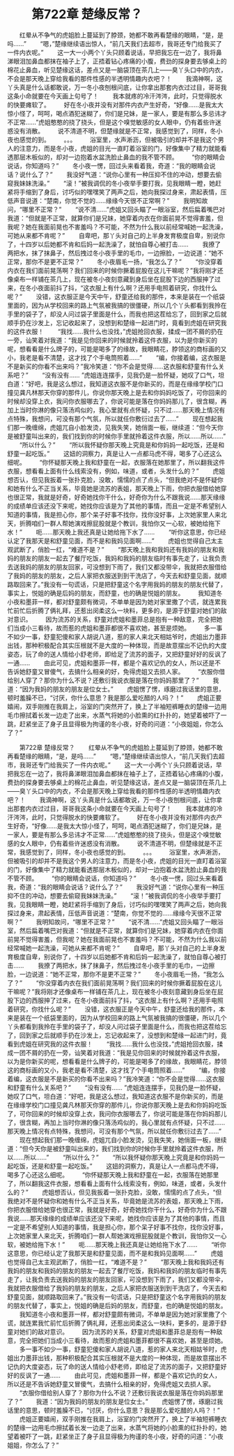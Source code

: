 # 　　第722章 楚缘反常？
　　红晕从不争气的虎姐脸上蔓延到了脖颈，她都不敢再看楚缘的眼睛，“是，是吗……”
　　“嗯，”楚缘继续语出惊人，“前几天我们去超市，我哥还专门给我买了一件内衣呢。”
　　这一大一小两个丫头只顾着说话，早把我忘在一边了，我将鼻涕眼泪加鼻血都抹在袖子上了，正捂着钻心疼痛的小腹，费劲的探身要去够桌上的棉花止鼻血，听见楚缘这话，差点又是一脑袋顶在茶几上——臭丫头口中的内衣，不会是那天晚上穿给我看的那件性感的半透明情趣内衣吧？！
　　我滴神啊，这丫头真是什么话都敢说，万一冬小夜刨根问底，让你拿出那套内衣过过目，哥哥我这条小命就要在今天画上句号了！
　　我本就疼的冷汗涔涔，此时，只觉得脱水的快要瘫软了。
　　好在冬小夜并没有对那件内衣产生好奇，“好像……是我太大惊小怪了，呵呵，喝点酒犯迷糊了，你们是兄妹，是一家人，要是有那么多忌讳才不正常……”虎姐憨憨的挠了挠头，但是这个嗅觉敏感的女人眼中，仍有着些许迷惑没有消散。
　　说不清道不明，但楚缘就是不正常，我感觉到了，同样，冬小夜也感觉的到。
　　。。。
　　浴室里，水声淅沥，但被吸引的却并不是我这个男人的注意力，而是冬小夜，虎姐的目光一直盯着浴室的门，好像集中了精力就能看透那层木板似的，却对一边抱着水盆洗脸止鼻血的我不管不顾。
　　“你的眼睛会说话，你知道吗？”
　　冬小夜一愣，回过头来看着我，奇道：“我的眼睛会说话？说什么了？”
　　我没好气道：“说你心里有一种压抑不住的冲动，想要去偷窥我妹妹洗澡。”
　　“滚！”被我调侃的冬小夜举手要打我，见我眼睛一瞪，她赶紧将手缩到了身后，讨巧似的嘿嘿笑了两声之后，她向我探过身来，肃起表情，压低声音说道：“楚南，你觉不觉的……缘缘今天很不正常啊？”
　　我明知故问，“哪里不正常？”
　　“说不清……”虎姐又回头瞄了一眼浴室，然后扁着嘴巴对我道：“但就是不正常，就算你们是兄妹，她穿着内衣在你面前晃不觉得害羞，但我呢？她在我面前晃也不害羞吗？不可能，不然为什么我以前经常喊她一起洗澡，可她从来都不肯呢？”
　　自卑吧，那丫头对自己的上半身发育极度自卑，别说你了，十四岁以后她都不肯和后妈一起洗澡了，就怕自尊心被打击……
　　我撩了两把水，抹了抹鼻子，然后拽过冬小夜手里的毛巾，一边擦脸，一边说道：“她不正常，那你不是更不正常？”
　　冬小夜眉毛一扬，“我怎么了？”
　　“你没穿着内衣在我们面前晃荡啊？我们回来的时候你撅着屁股在这儿干嘛呢？”我将刚才还像桌布一样铺在茶几上，现在被冬小夜刻意藏到身后坐在屁股下边的西服抻了过来，在冬小夜面前抖了抖，“这衣服上有什么啊？还用手电照着研究，你找什么呢？”
　　没错，这衣服正是今天中午，舒童还给我的那件，本来是装在一个纸袋里面的，因为从学校回来的路上气氛被我搞的很僵硬，所以几个丫头都看到我拎在手里的袋子了，却没人问过袋子里面是什么，而我也把这茬给忘了，回到家之后就顺手扔在沙发上，忘记收起来了，没想到和楚缘一起进门时，竟看到虎姐在研究我的这件衣服！
　　“我找……我什么也没找，”虎姐抢回衣服，揉成一团不屑的扔在一旁，讪笑着对我道：“我是见你回来的时候就拎着这件衣服，以为是你新买的呢，想看看是什么牌子的，可能是喝多了的缘故，我眼睛花，脖领这的商标画的又小，我老是看不清楚，这才找了个手电筒照着……”
　　“编，你接着编，这衣服是不是新买的你看不出来吗？”我冷笑道：“你不会是觉得……这衣服和舒童有什么关系吧？”
　　“没有没有…… ”虎姐连连摆手，见我仍是一脸怀疑，她叹了口气，坦白道：“好吧，我是这么想过，我知道这衣服不是你新买的，而是在缘缘学校门口撞见龚凡林那天你穿的那件儿，你说你那天晚上是去和你妈妈吃饭了，可你回来的时候却没穿上衣，我问你衣服哪去了，你说可能是落在你妈妈那儿了，很含糊，再加上当时你淋的像只落汤鸡似的，我心里就有点怀疑，只不过……那天晚上情况有点特殊，我想问，可没有那个气氛，所以就任你敷衍过去了……”
　　现在想起我们那一晚缠绵，虎姐兀自小脸发烫，见我失笑，她俏面一板，继续道：“但今天你是被舒童叫出来的，我们找到你的时候你手里就拎着这件衣服，所以……所以……”
　　“所以什么？”
　　“所以我怀疑你那天晚上究竟是和你妈妈一起吃饭，还是和舒童一起吃饭。”
　　这妞的洞察力，真是让人一点都马虎不得，喝多了心还这么细呢。
　　“你怀疑那天晚上我和舒童在一起，衣服落在她那里了，所以翻我这件衣服，想看看上面有什么线索没有，例如，味道，或者，头发什么的？”
　　虎姐想否认，但见我扳着一张扑克脸，没敢，懦懦的点了点头，“但我绝对不是怀疑你和她有什么不正当关系，毕竟她是流苏的表姐，那天晚上下雨，你把衣服借给她穿也很正常，我就是好奇，好奇她找你干什么，好奇你为什么不跟我说……那天缘缘的成绩单应该还没下来呢，她找你应该是为了其他的事情，而且一定是不希望别人知道的事情，我是担心你，那个呆子好事不找你，找你没好事，上次她家里人来北天，折腾咱们一群人帮她演戏擦屁股就是个教训，我怕你又一心软，被她给拖下水！”
　　呃……那天晚上我还真是让她给拖下水了……
　　“听你这意思，你已经认定了我那天是和舒童见面，而不是和我妈见面啊……”
　　虎姐也觉得自己太主观武断了，俏脸一红，“难道不是？”
　　“那天晚上我和我妈还有我妈的朋友和我妈的朋友的朋友一起去了餐厅吃饭，我妈和我妈的朋友临时有事先走了，让我负责去送我妈的朋友的朋友回家，可没想到下雨了，我们又都没带伞，我就把衣服借给了我妈的朋友的朋友，之后人家把衣服送到到干洗店了，今天去和舒童见面，就顺路取回来了。”我没有一句谎话，只是把舒童这个名字用我妈的朋友的朋友代替了，事实上，悦姐的确是后妈的朋友，而舒童，也的确是悦姐的朋友。
　　我知道冬小夜和墨菲一样，都对舒童颇有微词，不单单是因为她对家里撒了个谎，就连累我忙前忙后折腾了俩礼拜，还惹出闵柔这么一块料，更多的，是源于舒童对她们的敌对意识。
　　因为流苏的关系，舒童对虎姐和墨菲总是抱有一种敌意，完全把她们当成小三看待，故而惹的虎姐和墨菲都很不喜欢她，甚至是烦她。
　　多一事不如少一事，舒童犯傻和家人胡说八道，惹的家人来北天相姑爷时，虎姐出力墨菲出钱，那种积极配合其实压根就不是大度的一种体现，而是故意摆出不记仇的大度姿态，玩了命的送人情给小舒老师，即给足了流苏的面子，又把舒童好好的反讽了一通……
　　由此可见，虎姐和墨菲一样，都是个喜欢记仇的女人，所以还是不告诉她舒童又冒傻气，去搞什么相亲的好，免得虎姐又去损人家。
　　“衣服你借给别人穿了？那你为什么不说？还敷衍我说衣服是落在你妈妈那里了？”
　　我道：“因为我妈的朋友的朋友是位女士。”
　　虎姐愣了愣，琢磨过我话里的意思，顿时羞臊不已，“讨厌，你什么意思？我是那么爱吃醋的人吗？！”
　　虎姐正要嬉闹，双手刚推在我肩上，浴室的门突然开了，换上了半袖短裤睡衣的楚缘一边用毛巾擦拭着长发一边走了出来，水蒸气将她的小脸熏的红扑扑的，她望着被吓了一跳，赶紧坐正了身子且显得极为拘谨的冬小夜，好奇的问道：“小夜姐姐，你怎么了？”

　　第722章 楚缘反常？
　　红晕从不争气的虎姐脸上蔓延到了脖颈，她都不敢再看楚缘的眼睛，“是，是吗……”
　　“嗯，”楚缘继续语出惊人，“前几天我们去超市，我哥还专门给我买了一件内衣呢。”
　　这一大一小两个丫头只顾着说话，早把我忘在一边了，我将鼻涕眼泪加鼻血都抹在袖子上了，正捂着钻心疼痛的小腹，费劲的探身要去够桌上的棉花止鼻血，听见楚缘这话，差点又是一脑袋顶在茶几上——臭丫头口中的内衣，不会是那天晚上穿给我看的那件性感的半透明情趣内衣吧？！
　　我滴神啊，这丫头真是什么话都敢说，万一冬小夜刨根问底，让你拿出那套内衣过过目，哥哥我这条小命就要在今天画上句号了！
　　我本就疼的冷汗涔涔，此时，只觉得脱水的快要瘫软了。
　　好在冬小夜并没有对那件内衣产生好奇，“好像……是我太大惊小怪了，呵呵，喝点酒犯迷糊了，你们是兄妹，是一家人，要是有那么多忌讳才不正常……”虎姐憨憨的挠了挠头，但是这个嗅觉敏感的女人眼中，仍有着些许迷惑没有消散。
　　说不清道不明，但楚缘就是不正常，我感觉到了，同样，冬小夜也感觉的到。
　　。。。
　　浴室里，水声淅沥，但被吸引的却并不是我这个男人的注意力，而是冬小夜，虎姐的目光一直盯着浴室的门，好像集中了精力就能看透那层木板似的，却对一边抱着水盆洗脸止鼻血的我不管不顾。
　　“你的眼睛会说话，你知道吗？”
　　冬小夜一愣，回过头来看着我，奇道：“我的眼睛会说话？说什么了？”
　　我没好气道：“说你心里有一种压抑不住的冲动，想要去偷窥我妹妹洗澡。”
　　“滚！”被我调侃的冬小夜举手要打我，见我眼睛一瞪，她赶紧将手缩到了身后，讨巧似的嘿嘿笑了两声之后，她向我探过身来，肃起表情，压低声音说道：“楚南，你觉不觉的……缘缘今天很不正常啊？”
　　我明知故问，“哪里不正常？”
　　“说不清……”虎姐又回头瞄了一眼浴室，然后扁着嘴巴对我道：“但就是不正常，就算你们是兄妹，她穿着内衣在你面前晃不觉得害羞，但我呢？她在我面前晃也不害羞吗？不可能，不然为什么我以前经常喊她一起洗澡，可她从来都不肯呢？”
　　自卑吧，那丫头对自己的上半身发育极度自卑，别说你了，十四岁以后她都不肯和后妈一起洗澡了，就怕自尊心被打击……
　　我撩了两把水，抹了抹鼻子，然后拽过冬小夜手里的毛巾，一边擦脸，一边说道：“她不正常，那你不是更不正常？”
　　冬小夜眉毛一扬，“我怎么了？”
　　“你没穿着内衣在我们面前晃荡啊？我们回来的时候你撅着屁股在这儿干嘛呢？”我将刚才还像桌布一样铺在茶几上，现在被冬小夜刻意藏到身后坐在屁股下边的西服抻了过来，在冬小夜面前抖了抖，“这衣服上有什么啊？还用手电照着研究，你找什么呢？”
　　没错，这衣服正是今天中午，舒童还给我的那件，本来是装在一个纸袋里面的，因为从学校回来的路上气氛被我搞的很僵硬，所以几个丫头都看到我拎在手里的袋子了，却没人问过袋子里面是什么，而我也把这茬给忘了，回到家之后就顺手扔在沙发上，忘记收起来了，没想到和楚缘一起进门时，竟看到虎姐在研究我的这件衣服！
　　“我找……我什么也没找，”虎姐抢回衣服，揉成一团不屑的扔在一旁，讪笑着对我道：“我是见你回来的时候就拎着这件衣服，以为是你新买的呢，想看看是什么牌子的，可能是喝多了的缘故，我眼睛花，脖领这的商标画的又小，我老是看不清楚，这才找了个手电筒照着……”
　　“编，你接着编，这衣服是不是新买的你看不出来吗？”我冷笑道：“你不会是觉得……这衣服和舒童有什么关系吧？”
　　“没有没有…… ”虎姐连连摆手，见我仍是一脸怀疑，她叹了口气，坦白道：“好吧，我是这么想过，我知道这衣服不是你新买的，而是在缘缘学校门口撞见龚凡林那天你穿的那件儿，你说你那天晚上是去和你妈妈吃饭了，可你回来的时候却没穿上衣，我问你衣服哪去了，你说可能是落在你妈妈那儿了，很含糊，再加上当时你淋的像只落汤鸡似的，我心里就有点怀疑，只不过……那天晚上情况有点特殊，我想问，可没有那个气氛，所以就任你敷衍过去了……”
　　现在想起我们那一晚缠绵，虎姐兀自小脸发烫，见我失笑，她俏面一板，继续道：“但今天你是被舒童叫出来的，我们找到你的时候你手里就拎着这件衣服，所以……所以……”
　　“所以什么？”
　　“所以我怀疑你那天晚上究竟是和你妈妈一起吃饭，还是和舒童一起吃饭。”
　　这妞的洞察力，真是让人一点都马虎不得，喝多了心还这么细呢。
　　“你怀疑那天晚上我和舒童在一起，衣服落在她那里了，所以翻我这件衣服，想看看上面有什么线索没有，例如，味道，或者，头发什么的？”
　　虎姐想否认，但见我扳着一张扑克脸，没敢，懦懦的点了点头，“但我绝对不是怀疑你和她有什么不正当关系，毕竟她是流苏的表姐，那天晚上下雨，你把衣服借给她穿也很正常，我就是好奇，好奇她找你干什么，好奇你为什么不跟我说……那天缘缘的成绩单应该还没下来呢，她找你应该是为了其他的事情，而且一定是不希望别人知道的事情，我是担心你，那个呆子好事不找你，找你没好事，上次她家里人来北天，折腾咱们一群人帮她演戏擦屁股就是个教训，我怕你又一心软，被她给拖下水！”
　　呃……那天晚上我还真是让她给拖下水了……
　　“听你这意思，你已经认定了我那天是和舒童见面，而不是和我妈见面啊……”
　　虎姐也觉得自己太主观武断了，俏脸一红，“难道不是？”
　　“那天晚上我和我妈还有我妈的朋友和我妈的朋友的朋友一起去了餐厅吃饭，我妈和我妈的朋友临时有事先走了，让我负责去送我妈的朋友的朋友回家，可没想到下雨了，我们又都没带伞，我就把衣服借给了我妈的朋友的朋友，之后人家把衣服送到到干洗店了，今天去和舒童见面，就顺路取回来了。”我没有一句谎话，只是把舒童这个名字用我妈的朋友的朋友代替了，事实上，悦姐的确是后妈的朋友，而舒童，也的确是悦姐的朋友。
　　我知道冬小夜和墨菲一样，都对舒童颇有微词，不单单是因为她对家里撒了个谎，就连累我忙前忙后折腾了俩礼拜，还惹出闵柔这么一块料，更多的，是源于舒童对她们的敌对意识。
　　因为流苏的关系，舒童对虎姐和墨菲总是抱有一种敌意，完全把她们当成小三看待，故而惹的虎姐和墨菲都很不喜欢她，甚至是烦她。
　　多一事不如少一事，舒童犯傻和家人胡说八道，惹的家人来北天相姑爷时，虎姐出力墨菲出钱，那种积极配合其实压根就不是大度的一种体现，而是故意摆出不记仇的大度姿态，玩了命的送人情给小舒老师，即给足了流苏的面子，又把舒童好好的反讽了一通……
　　由此可见，虎姐和墨菲一样，都是个喜欢记仇的女人，所以还是不告诉她舒童又冒傻气，去搞什么相亲的好，免得虎姐又去损人家。
　　“衣服你借给别人穿了？那你为什么不说？还敷衍我说衣服是落在你妈妈那里了？”
　　我道：“因为我妈的朋友的朋友是位女士。”
　　虎姐愣了愣，琢磨过我话里的意思，顿时羞臊不已，“讨厌，你什么意思？我是那么爱吃醋的人吗？！”
　　虎姐正要嬉闹，双手刚推在我肩上，浴室的门突然开了，换上了半袖短裤睡衣的楚缘一边用毛巾擦拭着长发一边走了出来，水蒸气将她的小脸熏的红扑扑的，她望着被吓了一跳，赶紧坐正了身子且显得极为拘谨的冬小夜，好奇的问道：“小夜姐姐，你怎么了？”
